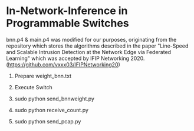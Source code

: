 # In-Network-Inference in Programmable Switches

bnn.p4 & main.p4 was modified for our purposes, originating from the repository which stores the algorithms described in the paper "Line-Speed and Scalable Intrusion Detection at the Network Edge via Federated Learning" which was accepted by IFIP Networking 2020. (https://github.com/vxxx03/IFIPNetworking20)

1) Prepare weight_bnn.txt

2) Execute Switch

3) sudo python send_bnnweight.py

4) sudo python receive_count.py

5) sudo python send_pcap.py

